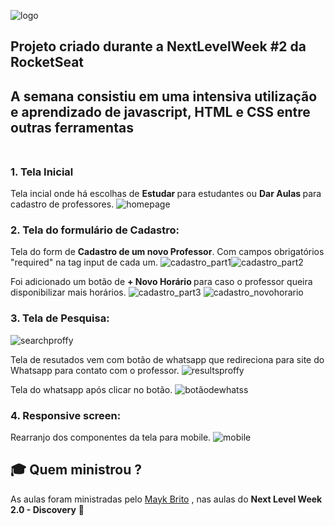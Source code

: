 ![logo](https://user-images.githubusercontent.com/65203254/91113653-786cd700-e65c-11ea-8b1b-bd2c38751f6c.png)

## Projeto criado durante a NextLevelWeek #2 da RocketSeat <br>
## A semana consistiu em uma intensiva utilização e aprendizado de javascript, HTML e CSS entre outras ferramentas <br> <br>

### 1. Tela Inicial <br>
Tela incial onde há escolhas de <b> Estudar </b> para estudantes ou <b> Dar Aulas </b> para cadastro de professores.
![homepage](https://user-images.githubusercontent.com/65203254/91109349-13f84a80-e651-11ea-8dab-17ff87523d35.png)
<br>

### 2. Tela do formulário de Cadastro: <br>
Tela do form de <b>Cadastro de um novo Professor</b>. Com campos obrigatórios "required" na tag input de cada um.
![cadastro_part1](https://user-images.githubusercontent.com/65203254/91112571-d946e000-e659-11ea-96b5-d363773df7d9.png)![cadastro_part2](https://user-images.githubusercontent.com/65203254/91112803-6ee26f80-e65a-11ea-889f-ee4579197c36.png)
<br>

Foi adicionado um botão de <b> + Novo Horário </b> para caso o professor queira disponibilizar mais horários.
![cadastro_part3](https://user-images.githubusercontent.com/65203254/91114604-ace19280-e65e-11ea-851f-c616695d8e29.png) ![cadastro_novohorario](https://user-images.githubusercontent.com/65203254/91114641-c4b91680-e65e-11ea-96c8-2676c50a968a.png)
<br>

### 3. Tela de Pesquisa: <br>
![searchproffy](https://user-images.githubusercontent.com/65203254/91114810-25e0ea00-e65f-11ea-9edd-62fa72a149fd.png)
<br>

Tela de resutados vem com botão de whatsapp que redireciona para site do Whatsapp para contato com o professor.
![resultsproffy](https://user-images.githubusercontent.com/65203254/91115062-bb7c7980-e65f-11ea-9305-3fc2b0c995cd.png)
<br>

Tela do whatsapp após clicar no botão.
![botãodewhatss](https://user-images.githubusercontent.com/65203254/91115135-ec5cae80-e65f-11ea-9054-da37a4bd69ed.png)
<br>

### 4. Responsive screen: <br>
Rearranjo dos componentes da tela para mobile.
![mobile](https://user-images.githubusercontent.com/65203254/91115462-a18f6680-e660-11ea-9597-4d9f7b20aa93.png)
<br>

## :mortar_board: Quem ministrou ?
As aulas foram ministradas pelo [Mayk Brito](https://github.com/maykbrito) , nas aulas do **Next Level Week 2.0 - Discovery** :rocket:
